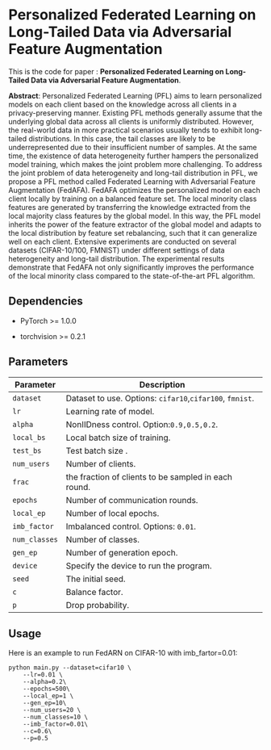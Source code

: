 # Personalized Federated Learning on Long-Tailed Data via Adversarial Feature Augmentation

This is the code for paper :  **Personalized Federated Learning on Long-Tailed Data via Adversarial Feature Augmentation**.

**Abstract**: Personalized Federated Learning (PFL) aims to learn personalized models on each client based on the knowledge across all clients in a privacy-preserving manner. Existing PFL methods generally assume that the underlying global data across all clients is uniformly distributed. However, the real-world data in more practical scenarios usually tends to exhibit long-tailed distributions. In this case, the tail classes are likely to be underrepresented due to their insufficient number of samples. At the same time, the existence of data heterogeneity further hampers the personalized model training, which makes the joint problem more challenging. To address the joint problem of data heterogeneity and long-tail distribution in PFL, we propose a PFL method called Federated Learning with Adversarial Feature Augmentation (FedAFA). FedAFA optimizes the personalized model on each client locally by training on a balanced feature set. The local minority class features are generated by transferring the knowledge extracted from the local majority class features by the global model. In this way, the PFL model inherits the power of the feature extractor of the global model and adapts to the local distribution by feature set rebalancing, such that it can generalize well on each client. Extensive experiments are conducted on several datasets (CIFAR-10/100, FMNIST) under different settings of data heterogeneity and long-tail distribution. The experimental results demonstrate that FedAFA not only significantly improves the performance of the local minority class compared to the state-of-the-art PFL algorithm.

## Dependencies

* PyTorch >= 1.0.0

* torchvision >= 0.2.1

  

## Parameters

| Parameter     | Description                                              |
| ------------- | -------------------------------------------------------- |
| `dataset`     | Dataset to use. Options: `cifar10`,`cifar100`, `fmnist`. |
| `lr`          | Learning rate of model.                                  |
| `alpha`       | NonIIDness control. Option:`0.9,0.5,0.2`.                |
| `local_bs`    | Local batch size of training.                            |
| `test_bs`     | Test batch size .                                        |
| `num_users`   | Number of clients.                                       |
| `frac`        | the fraction of clients to be sampled in each round.     |
| `epochs`      | Number of communication rounds.                          |
| `local_ep`    | Number of local epochs.                                  |
| `imb_factor`  | Imbalanced control. Options: `0.01`.                     |
| `num_classes` | Number of classes.                                       |
| `gen_ep`      | Number of generation epoch.                              |
| `device`      | Specify the device to run the program.                   |
| `seed`        | The initial seed.                                        |
| `c`           | Balance factor.                                          |
| `p`           | Drop probability.                                        |


## Usage

Here is an example to run FedARN on CIFAR-10 with imb_fartor=0.01:

```
python main.py --dataset=cifar10 \
    --lr=0.01 \
    --alpha=0.2\
    --epochs=500\
    --local_ep=1 \
    --gen_ep=10\
    --num_users=20 \
    --num_classes=10 \
    --imb_factor=0.01\
    --c=0.6\
    --p=0.5
```

